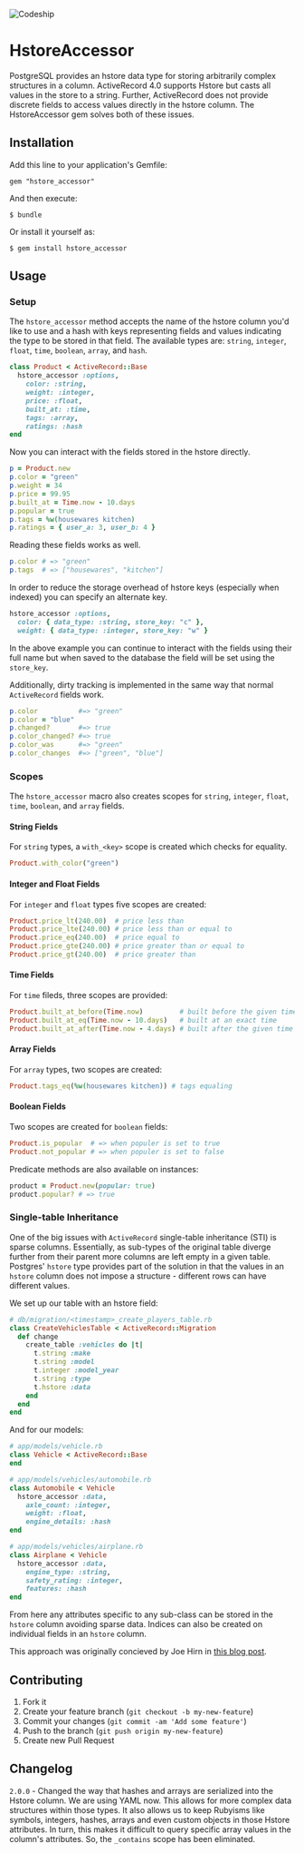 ![Codeship](https://www.codeship.io/projects/db3ce4f0-c3c8-0130-9c44-167bc618456a/status?branch=master)

# HstoreAccessor

PostgreSQL provides an hstore data type for storing arbitrarily complex
structures in a column.  ActiveRecord 4.0 supports Hstore but casts all
values in the store to a string.  Further, ActiveRecord does not provide
discrete fields to access values directly in the hstore column.  The
HstoreAccessor gem solves both of these issues.

## Installation

Add this line to your application's Gemfile:

    gem "hstore_accessor"

And then execute:

    $ bundle

Or install it yourself as:

    $ gem install hstore_accessor

## Usage

### Setup

The `hstore_accessor` method accepts the name of the hstore column you'd
like to use and a hash with keys representing fields and values
indicating the type to be stored in that field.  The available types
are: `string`, `integer`, `float`, `time`, `boolean`, `array`, and `hash`.

```ruby
class Product < ActiveRecord::Base
  hstore_accessor :options,
    color: :string,
    weight: :integer,
    price: :float,
    built_at: :time,
    tags: :array,
    ratings: :hash
end
```

Now you can interact with the fields stored in the hstore directly.

```ruby
p = Product.new
p.color = "green"
p.weight = 34
p.price = 99.95
p.built_at = Time.now - 10.days
p.popular = true
p.tags = %w(housewares kitchen)
p.ratings = { user_a: 3, user_b: 4 }
```

Reading these fields works as well.

```ruby
p.color # => "green"
p.tags  # => ["housewares", "kitchen"]
```

In order to reduce the storage overhead of hstore keys (especially when
indexed) you can specify an alternate key.

```ruby
hstore_accessor :options,
  color: { data_type: :string, store_key: "c" },
  weight: { data_type: :integer, store_key: "w" }
```

In the above example you can continue to interact with the fields using
their full name but when saved to the database the field will be set
using the `store_key`.

Additionally, dirty tracking is implemented in the same way that normal
`ActiveRecord` fields work.

```ruby
p.color          #=> "green"
p.color = "blue"
p.changed?       #=> true
p.color_changed? #=> true
p.color_was      #=> "green"
p.color_changes  #=> ["green", "blue"]
```

### Scopes

The `hstore_accessor` macro also creates scopes for `string`, `integer`,
`float`, `time`, `boolean`, and `array` fields.

#### String Fields

For `string` types, a `with_<key>` scope is created which checks for
equality.

```ruby
Product.with_color("green")
```

#### Integer and Float Fields

For `integer` and `float` types five scopes are created:

```ruby
Product.price_lt(240.00)  # price less than
Product.price_lte(240.00) # price less than or equal to
Product.price_eq(240.00)  # price equal to
Product.price_gte(240.00) # price greater than or equal to
Product.price_gt(240.00)  # price greater than
```

#### Time Fields

For `time` fileds, three scopes are provided:

```ruby
Product.built_at_before(Time.now)         # built before the given time
Product.built_at_eq(Time.now - 10.days)   # built at an exact time
Product.built_at_after(Time.now - 4.days) # built after the given time
```

#### Array Fields

For `array` types, two scopes are created:

```ruby
Product.tags_eq(%w(housewares kitchen)) # tags equaling
```

#### Boolean Fields

Two scopes are created for `boolean` fields:

```ruby
Product.is_popular  # => when populer is set to true
Product.not_popular # => when populer is set to false
```

Predicate methods are also available on instances:

```ruby
product = Product.new(popular: true)
product.popular? # => true
```

### Single-table Inheritance

One of the big issues with `ActiveRecord` single-table inheritance (STI)
is sparse columns.  Essentially, as sub-types of the original table
diverge further from their parent more columns are left empty in a given
table.  Postgres' `hstore` type provides part of the solution in that
the values in an `hstore` column does not impose a structure - different
rows can have different values.

We set up our table with an hstore field:

```ruby
# db/migration/<timestamp>_create_players_table.rb
class CreateVehiclesTable < ActiveRecord::Migration
  def change
    create_table :vehicles do |t|
      t.string :make
      t.string :model
      t.integer :model_year
      t.string :type
      t.hstore :data
    end
  end
end
```

And for our models:

```ruby
# app/models/vehicle.rb
class Vehicle < ActiveRecord::Base
end

# app/models/vehicles/automobile.rb
class Automobile < Vehicle
  hstore_accessor :data,
    axle_count: :integer,
    weight: :float,
    engine_details: :hash
end

# app/models/vehicles/airplane.rb
class Airplane < Vehicle
  hstore_accessor :data,
    engine_type: :string,
    safety_rating: :integer,
    features: :hash
end
```

From here any attributes specific to any sub-class can be stored in the
`hstore` column avoiding sparse data.  Indices can also be created on
individual fields in an `hstore` column.

This approach was originally concieved by Joe Hirn in [this blog
post](http://www.devmynd.com/blog/2013-3-single-table-inheritance-hstore-lovely-combination).

## Contributing

1. Fork it
2. Create your feature branch (`git checkout -b my-new-feature`)
3. Commit your changes (`git commit -am 'Add some feature'`)
4. Push to the branch (`git push origin my-new-feature`)
5. Create new Pull Request

## Changelog

`2.0.0` - Changed the way that hashes and arrays are serialized into the
Hstore column. We are using YAML now. This allows for more complex
data structures within those types. It also allows us to keep Rubyisms like
symbols, integers, hashes, arrays and even custom objects in those Hstore
attributes. In turn, this makes it difficult to query specific array values
in the column's attributes. So, the `_contains` scope has been eliminated.
